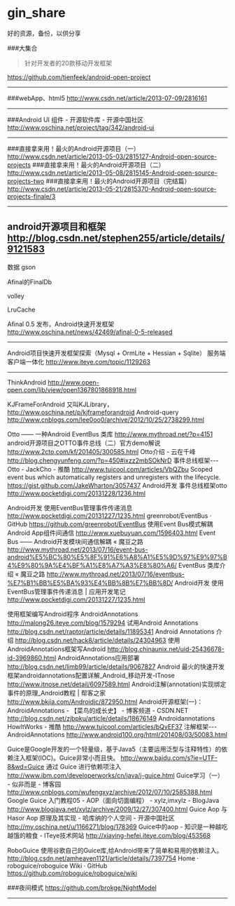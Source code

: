 # gin_share
好的资源，备份，以供分享

###大集合
>针对开发者的20款移动开发框架

https://github.com/tienfeek/android-open-project

----
###webApp、html5
http://www.csdn.net/article/2013-07-09/2816161

----
###Android UI 组件 - 开源软件库 - 开源中国社区
http://www.oschina.net/project/tag/342/android-ui

----
###直接拿来用！最火的Android开源项目（一）
http://www.csdn.net/article/2013-05-03/2815127-Android-open-source-projects
###直接拿来用！最火的Android开源项目（二）
http://www.csdn.net/article/2013-05-08/2815145-Android-open-source-projects-two
###直接拿来用！最火的Android开源项目（完结篇）
http://www.csdn.net/article/2013-05-21/2815370-Android-open-source-projects-finale/3

----
android开源项目和框架
http://blog.csdn.net/stephen255/article/details/9121583
----
数据
gson
 
Afinal的FinalDb
 
volley
 
LruCache
 
 
Afinal 0.5 发布，Android快速开发框架
http://www.oschina.net/news/42469/afinal-0-5-released

----
Android项目快速开发框架探索（Mysql + OrmLite + Hessian + Sqlite）
服务端客户端一体化
http://www.iteye.com/topic/1129263

----
 
ThinkAndroid
http://www.open-open.com/lib/view/open1367801868918.html
 
 
KJFrameForAndroid 又叫KJLibrary，
http://www.oschina.net/p/kjframeforandroid
Android-query
http://www.cnblogs.com/lee0oo0/archive/2012/10/25/2738299.html
 
 
Otto —— 一种Android EventBus 类库
http://www.mythroad.net/?p=4151
android开源项目之OTTO事件总线（二）官方demo解说
http://www.2cto.com/kf/201405/300585.html
Otto介绍 - 云在千峰
http://blog.chengyunfeng.com/?p=450#ixzz2mbSOkNrD
事件总线框架---Otto - JackCho - 推酷
http://www.tuicool.com/articles/VbQZbu
Scoped event bus which automatically registers and unregisters with the lifecycle.
https://gist.github.com/JakeWharton/3057437
Android开发 事件总线框架otto
http://www.pocketdigi.com/20131228/1236.html
 
 
Android开发 使用EventBus管理事件传递消息
http://www.pocketdigi.com/20131227/1235.html
greenrobot/EventBus · GitHub
https://github.com/greenrobot/EventBus
使用Event Bus模式解耦Android App组件间通信
http://www.xuebuyuan.com/1596403.html
Event Bus —— Android开发模块间通信解耦 « 魔豆之路
http://www.mythroad.net/2013/07/16/event-bus-android%E5%BC%80%E5%8F%91%E6%A8%A1%E5%9D%97%E9%97%B4%E9%80%9A%E4%BF%A1%E8%A7%A3%E8%80%A6/
EventBus 类库介绍 « 魔豆之路
http://www.mythroad.net/2013/07/16/eventbus-%E7%B1%BB%E5%BA%93%E4%BB%8B%E7%BB%8D/
Android开发 使用EventBus管理事件传递消息 | 应用开发笔记
http://www.pocketdigi.com/20131227/1235.html
 
 
使用框架编写Android程序
AndroidAnnotations
http://malong26.iteye.com/blog/1579294
试用Android Annotations
http://blog.csdn.net/raptor/article/details/11895341
Android Annotations 介绍
http://blog.csdn.net/hack8/article/details/24304963
使用AndroidAnnotations框架写Android
http://blog.chinaunix.net/uid-25436678-id-3969860.html
AndroidAnnotations应用部署
http://blog.csdn.net/limb99/article/details/9067827
Android 最火的快速开发框架androidannotations配置详解_Android_移动开发-ITnose
http://www.itnose.net/detail/6097589.html
Android注解(annotation)实现绑定事件的原理_Android教程 | 帮客之家
http://www.bkjia.com/Androidjc/872950.html
Android开源框架(一)：AndroidAnnotations - 【菜鸟的成长史】 - 博客频道 - CSDN.NET
http://blog.csdn.net/zjbpku/article/details/18676149
Androidannotations HowItWorks - 推酷
http://www.tuicool.com/articles/bQvEF37
注解框架---AndroidAnnotations
http://www.android100.org/html/201408/03/50083.html
 
 
Guice是Google开发的一个轻量级，基于Java5（主要运用泛型与注释特性）的依赖注入框架(IOC)。Guice非常小而且快。
http://www.baidu.com/s?ie=UTF-8&wd=Guice
通过 Guice 进行依赖项注入
http://www.ibm.com/developerworks/cn/java/j-guice.html
Guice学习（一） - 似非而是 - 博客园
http://www.cnblogs.com/wufengxyz/archive/2012/07/10/2585388.html
Google Guice 入门教程05 - AOP（面向切面编程） - xylz,imxylz - BlogJava
http://www.blogjava.net/xylz/archive/2009/12/27/307400.html
Guice Aop 与 Hasor Aop 原理及其实现 - 哈库纳的个人空间 - 开源中国社区
http://my.oschina.net/u/1166271/blog/178369
Guice中的aop - 知识是一种越吃越饿的粮食 - ITeye技术网站
http://xiaying-hefei.iteye.com/blog/453568
 
 
 
 
RoboGuice 使用谷歌自己的Guice库,给Android带来了简单和易用的依赖注入。
http://blog.csdn.net/amheaven1121/article/details/7397754
Home · roboguice/roboguice Wiki · GitHub
https://github.com/roboguice/roboguice/wiki
 
###夜间模式
https://github.com/brokge/NightModel

----
